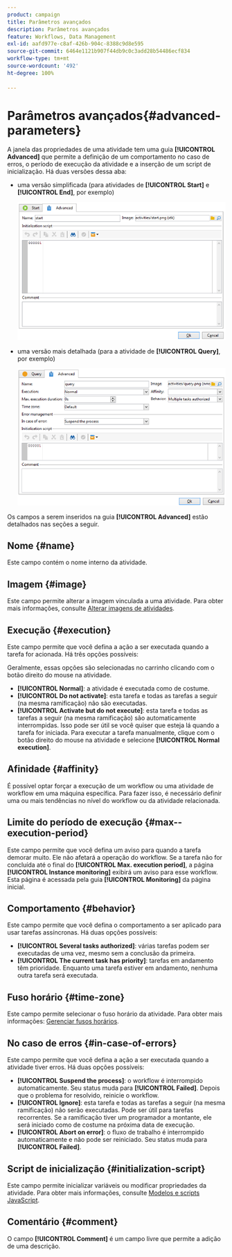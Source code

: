 ```yaml
---
product: campaign
title: Parâmetros avançados
description: Parâmetros avançados
feature: Workflows, Data Management
exl-id: aafd977e-c8af-426b-904c-8388c9d8e595
source-git-commit: 6464e1121b907f44db9c0c3add28b54486ecf834
workflow-type: tm+mt
source-wordcount: '492'
ht-degree: 100%

---
```


# Parâmetros avançados{#advanced-parameters}



A janela das propriedades de uma atividade tem uma guia **[!UICONTROL Advanced]** que permite a definição de um comportamento no caso de erros, o período de execução da atividade e a inserção de um script de inicialização. Há duas versões dessa aba:

* uma versão simplificada (para atividades de **[!UICONTROL Start]** e **[!UICONTROL End]**, por exemplo)

  ![](assets/wf-advanced-basic.png)

* uma versão mais detalhada (para a atividade de **[!UICONTROL Query]**, por exemplo)

  ![](assets/wf-advanced-full.png)

Os campos a serem inseridos na guia **[!UICONTROL Advanced]** estão detalhados nas seções a seguir.

## Nome {#name}

Este campo contém o nome interno da atividade.

## Imagem {#image}

Este campo permite alterar a imagem vinculada a uma atividade. Para obter mais informações, consulte [Alterar imagens de atividades](change-activity-images.md).

## Execução {#execution}

Este campo permite que você defina a ação a ser executada quando a tarefa for acionada. Há três opções possíveis:

Geralmente, essas opções são selecionadas no carrinho clicando com o botão direito do mouse na atividade.

* **[!UICONTROL Normal]**: a atividade é executada como de costume.
* **[!UICONTROL Do not activate]**: esta tarefa e todas as tarefas a seguir (na mesma ramificação) não são executadas.
* **[!UICONTROL Activate but do not execute]**: esta tarefa e todas as tarefas a seguir (na mesma ramificação) são automaticamente interrompidas. Isso pode ser útil se você quiser que esteja lá quando a tarefa for iniciada. Para executar a tarefa manualmente, clique com o botão direito do mouse na atividade e selecione **[!UICONTROL Normal execution]**.

## Afinidade {#affinity}

É possível optar forçar a execução de um workflow ou uma atividade de workflow em uma máquina específica. Para fazer isso, é necessário definir uma ou mais tendências no nível do workflow ou da atividade relacionada.


## Limite do período de execução {#max--execution-period}

Este campo permite que você defina um aviso para quando a tarefa demorar muito. Ele não afetará a operação do workflow. Se a tarefa não for concluída até o final do **[!UICONTROL Max. execution period]**, a página **[!UICONTROL Instance monitoring]** exibirá um aviso para esse workflow. Esta página é acessada pela guia **[!UICONTROL Monitoring]** da página inicial.

## Comportamento {#behavior}

Este campo permite que você defina o comportamento a ser aplicado para usar tarefas assíncronas. Há duas opções possíveis:

* **[!UICONTROL Several tasks authorized]**: várias tarefas podem ser executadas de uma vez, mesmo sem a conclusão da primeira.
* **[!UICONTROL The current task has priority]**: tarefas em andamento têm prioridade. Enquanto uma tarefa estiver em andamento, nenhuma outra tarefa será executada.

## Fuso horário {#time-zone}

Este campo permite selecionar o fuso horário da atividade. Para obter mais informações: [Gerenciar fusos horários](managing-time-zones.md).

## No caso de erros {#in-case-of-errors}

Este campo permite que você defina a ação a ser executada quando a atividade tiver erros. Há duas opções possíveis:

* **[!UICONTROL Suspend the process]**: o workflow é interrompido automaticamente. Seu status muda para **[!UICONTROL Failed]**. Depois que o problema for resolvido, reinicie o workflow.
* **[!UICONTROL Ignore]**: esta tarefa e todas as tarefas a seguir (na mesma ramificação) não serão executadas. Pode ser útil para tarefas recorrentes. Se a ramificação tiver um programador a montante, ele será iniciado como de costume na próxima data de execução.
* **[!UICONTROL Abort on error]**: o fluxo de trabalho é interrompido automaticamente e não pode ser reiniciado. Seu status muda para **[!UICONTROL Failed]**.

## Script de inicialização {#initialization-script}

Este campo permite inicializar variáveis ou modificar propriedades da atividade. Para obter mais informações, consulte [Modelos e scripts JavaScript](javascript-scripts-and-templates.md).

## Comentário {#comment}

O campo **[!UICONTROL Comment]** é um campo livre que permite a adição de uma descrição.
